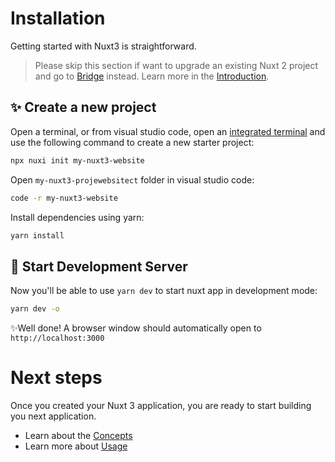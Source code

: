 # Installation

Getting started with Nuxt3 is straightforward.

> Please skip this section if want to upgrade an existing Nuxt 2 project and go to [Bridge](/getting-started/bridge) instead.
> Learn more in the [Introduction](/getting-started/introduction).

## ✨ Create a new project

Open a terminal, or from visual studio code, open an [integrated terminal](https://code.visualstudio.com/docs/editor/integrated-terminal) and use the following command to create a new starter project:

```bash
npx nuxi init my-nuxt3-website
```

Open `my-nuxt3-projewebsitect` folder in visual studio code:

```bash
code -r my-nuxt3-website
```

Install dependencies using yarn:

```bash
yarn install
```

## 🚀 Start Development Server

Now you'll be able to use `yarn dev` to start nuxt app in development mode:

```bash
yarn dev -o
```

✨Well done! A browser window should automatically open to `http://localhost:3000`

# Next steps

Once you created your Nuxt 3 application, you are ready to start building you next application.

- Learn about the [Concepts](/concepts)
- Learn more about [Usage](/docs)
